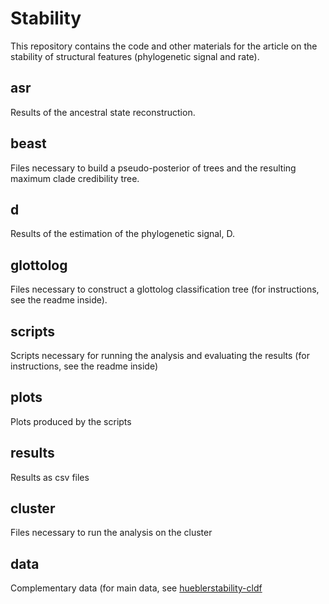 # Stability 

This repository contains the code and other materials for the article on the stability of structural features (phylogenetic signal and rate).
## asr
Results of the ancestral state reconstruction.
## beast
Files necessary to build a pseudo-posterior of trees and the resulting maximum clade credibility tree.
## d
Results of the estimation of the phylogenetic signal, D.
## glottolog
Files necessary to construct a glottolog classification tree (for instructions, see the readme inside).
## scripts
Scripts necessary for running the analysis and evaluating the results (for instructions, see the readme inside)
## plots
Plots produced by the scripts
## results
Results as csv files
## cluster
Files necessary to run the analysis on the cluster
## data
Complementary data (for main data, see [hueblerstability-cldf](https://github.com/cldf-datasets/hueblerstability)
